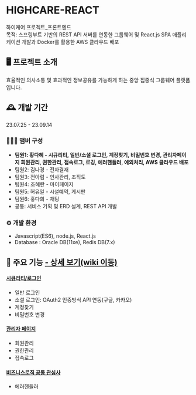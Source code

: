 # HIGHCARE-REACT
하이케어 프로젝트_프론트엔드
<br>
목적: 스프링부트 기반의 REST API 서버를 연동한 그룹웨어 및 React.js SPA 애플리케이션 개발과 Docker를 활용한 AWS 클라우드 배포 

## 🖥️ 프로젝트 소개
효율적인 의사소통 및 효과적인 정보공유를 가능하게 하는 중앙 집중식 그룹웨어 플랫폼입니다.
<br>

## 🕰️ 개발 기간
23.07.25 - 23.09.14
<br>

### 🧑‍🤝‍🧑 맴버 구성 
- **팀원1: 황다혜 - 시큐리티, 일반/소셜 로그인, 계정찾기, 비밀번호 변경, 관리자페이지 회원관리, 권한관리, 접속로그, 로깅, 에러핸들러, 예외처리, AWS 클라우드 배포**
- 팀원2: 김나경 - 전자결재 
- 팀원3: 전아림 - 인사관리, 조직도 
- 팀원4: 조혜란 - 마이페이지
- 팀원5: 허유일 - 시설예약, 게시판
- 팀원6: 홍다희 - 채팅
- 공통: 서비스 기획 및 ERD 설계, REST API 개발 

### ⚙️ 개발 환경
- Javascript(ES6), node.js, React.js
- Database : Oracle DB(11xe), Redis DB(7.x)

## 📌 주요 기능 <a href="https://github.com/HDhye/HIGHCARE-React/wiki/%ED%95%98%EC%9D%B4%EC%BC%80%EC%96%B4(%ED%94%84%EB%A1%A0%ED%8A%B8%EC%97%94%EB%93%9C)"> - 상세 보기(wiki 이동)
#### [시큐리티/로그인](https://github.com/HDhye/HIGHCARE-React/tree/main/src/pages/login)
- 일반 로그인 
- 소셜 로그인: OAuth2 인증방식 API 연동(구글, 카카오)
- 계정찾기
- 비밀번호 변경
  
#### [관리자 페이지](https://github.com/HDhye/HIGHCARE-React/tree/main/src/pages/admin)
- 회원관리
- 권한관리
- 접속로그
#### [비즈니스로직 공통 관심사](https://github.com/HDhye/HIGHCARE-React/tree/main/src/errors)
- 에러핸들러


